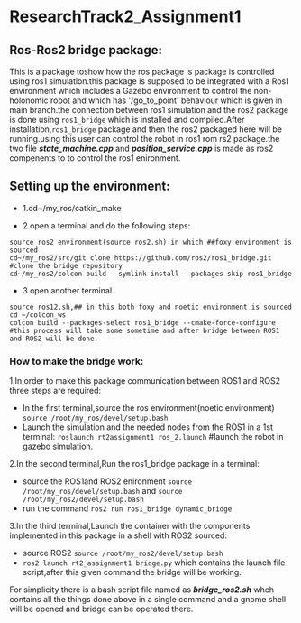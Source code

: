 # ResearchTrack2_Assignment1
## Ros-Ros2 bridge package:
This is a package toshow how the ros package is package is controlled using ros1 simulation.this package is supposed to be integrated with a Ros1 environment which includes a Gazebo environment to control the non-holonomic robot and which has '/go_to_point' behaviour which is given in main branch.the connection between ros1 simulation and the ros2 package is done using ``` ros1_bridge ``` which is installed and compiled.After installation,``` ros1_bridge ``` package and then the ros2 packaged here will be running.using this user can control the robot in ros1 rom rs2 package.the two file ***state_machine.cpp*** and ***position_service.cpp*** is made as ros2 compenents to to control the ros1 enironment.

## Setting up the environment:
- 1.cd~/my_ros/catkin_make 

- 2.open a terminal and do the following steps:
```
source ros2 environment(source ros2.sh) in which ##foxy environment is sourced
cd~/my_ros2/src/git clone https://github.com/ros2/ros1_bridge.git
#clone the bridge repository
cd~/my_ros2/colcon build --symlink-install --packages-skip ros1_bridge
```
- 3.open another terminal
```
source ros12.sh,## in this both foxy and noetic environment is sourced
cd ~/colcon_ws
colcon build --packages-select ros1_bridge --cmake-force-configure
#this process will take some sometime and after bridge between ROS1 and ROS2 will be done.
```
### How to make the bridge work:
1.In order to make this package communication between ROS1 and ROS2 three steps are required:
- In the first terminal,source the ros environment(noetic environment)
```source /root/my_ros/devel/setup.bash``` 
- Launch the simulation and the needed nodes from the ROS1 in a 1st terminal:
```roslaunch rt2assignment1 ros_2.launch```
#launch the robot in gazebo simulation.

2.In the second terminal,Run the ros1_bridge package in a terminal:
- source the ROS1and ROS2 enironment ```source /root/my_ros/devel/setup.bash``` and  ```source /root/my_ros2/devel/setup.bash```
-  run the command ```ros2 run ros1_bridge dynamic_bridge``` 

3.In the third terminal,Launch the container with the components implemented in this package in a shell with ROS2 sourced:
- source ROS2 ```source /root/my_ros2/devel/setup.bash```
- ```ros2 launch rt2_assignment1 bridge.py``` which contains the launch file script,after this given command the bridge will be working.

For simplicity there is a bash script file named as ***bridge_ros2.sh*** whch contains all the things done above in a single command and a gnome shell will be opened and bridge can be operated there.

